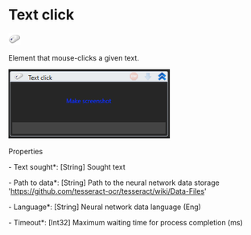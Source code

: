 # Text click



![](<../../../.gitbook/assets/0 (53).png>)

Element that mouse-clicks a given text.

![](<../../../.gitbook/assets/1 (38).png>)

Properties

&#x20;\- Text sought\*: \[String] Sought text

&#x20;\- Path to data\*: \[String] Path to the neural network data storage 'https://github.com/tesseract-ocr/tesseract/wiki/Data-Files'

&#x20;\- Language\*: \[String] Neural network data language (Eng)

&#x20;\- Timeout\*: \[Int32] Maximum waiting time for process completion (ms)
